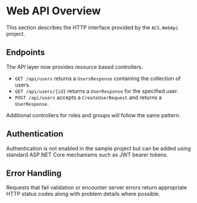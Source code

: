 # Web API Overview

This section describes the HTTP interface provided by the `ACS.WebApi` project.

## Endpoints
The API layer now provides resource based controllers.

- `GET /api/users` returns a `UsersResponse` containing the collection of users.
- `GET /api/users/{id}` returns a `UserResponse` for the specified user.
- `POST /api/users` accepts a `CreateUserRequest` and returns a `UserResponse`.

Additional controllers for roles and groups will follow the same pattern.

## Authentication
Authentication is not enabled in the sample project but can be added using standard ASP.NET Core mechanisms such as JWT bearer tokens.

## Error Handling
Requests that fail validation or encounter server errors return appropriate HTTP status codes along with problem details where possible.
